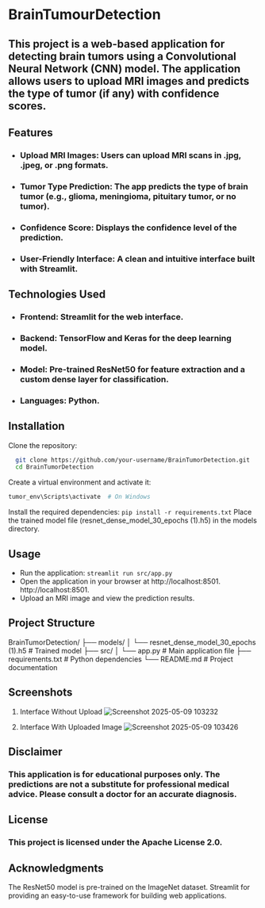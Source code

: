 # BrainTumourDetection

## This project is a web-based application for detecting brain tumors using a Convolutional Neural Network (CNN) model. The application allows users to upload MRI images and predicts the type of tumor (if any) with confidence scores.

## Features
- ### **Upload MRI Images**: Users can upload MRI scans in .jpg, .jpeg, or .png formats.
- ### **Tumor Type Prediction**: The app predicts the type of brain tumor (e.g., glioma, meningioma, pituitary tumor, or no tumor).
- ### **Confidence Score**: Displays the confidence level of the prediction.
- ### **User-Friendly Interface**: A clean and intuitive interface built with Streamlit.

## Technologies Used
- ### **Frontend**: Streamlit for the web interface.
- ### **Backend**: TensorFlow and Keras for the deep learning model.
- ### **Model**: Pre-trained ResNet50 for feature extraction and a custom dense layer for classification.
- ### **Languages**: Python.

## Installation
Clone the repository:
 ```bash
   git clone https://github.com/your-username/BrainTumorDetection.git
   cd BrainTumorDetection
```
Create a virtual environment and activate it:
```python -m venv tumor_env
tumor_env\Scripts\activate  # On Windows
```
Install the required dependencies:
```pip install -r requirements.txt```
Place the trained model file (resnet_dense_model_30_epochs (1).h5) in the models directory.

## Usage
- Run the application:
```streamlit run src/app.py```
- Open the application in your browser at http://localhost:8501.
http://localhost:8501.
- Upload an MRI image and view the prediction results.

## Project Structure
BrainTumorDetection/
├── models/
│   └── resnet_dense_model_30_epochs (1).h5  # Trained model
├── src/
│   └── app.py                              # Main application file
├── requirements.txt                        # Python dependencies
└── README.md                               # Project documentation

## Screenshots
1. Interface Without Upload
![Screenshot 2025-05-09 103232](https://github.com/user-attachments/assets/496424a0-a20a-4624-b336-c1bf808f45c6)


2. Interface With Uploaded Image
![Screenshot 2025-05-09 103426](https://github.com/user-attachments/assets/a4ac0090-1721-4595-aaac-7901bdf2ea5d)


## Disclaimer
### This application is for educational purposes only. The predictions are not a substitute for professional medical advice. Please consult a doctor for an accurate diagnosis.

## License
### This project is licensed under the Apache License 2.0.

## Acknowledgments
The ResNet50 model is pre-trained on the ImageNet dataset.
Streamlit for providing an easy-to-use framework for building web applications.
